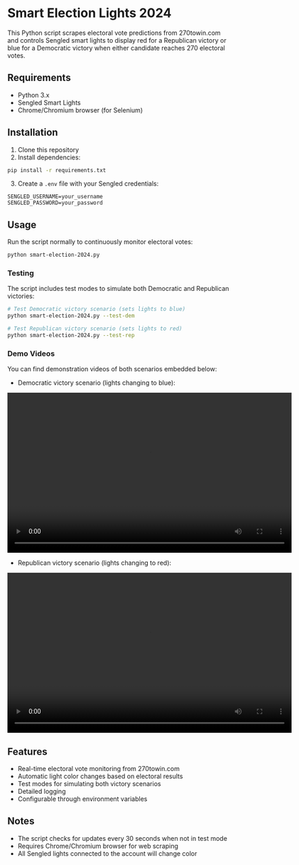 # Smart Election Lights 2024

This Python script scrapes electoral vote predictions from 270towin.com and controls Sengled smart lights to display red for a Republican victory or blue for a Democratic victory when either candidate reaches 270 electoral votes.

## Requirements

- Python 3.x
- Sengled Smart Lights
- Chrome/Chromium browser (for Selenium)

## Installation

1. Clone this repository
2. Install dependencies:
```bash
pip install -r requirements.txt
```

3. Create a `.env` file with your Sengled credentials:
```
SENGLED_USERNAME=your_username
SENGLED_PASSWORD=your_password
```

## Usage

Run the script normally to continuously monitor electoral votes:
```bash
python smart-election-2024.py
```

### Testing

The script includes test modes to simulate both Democratic and Republican victories:

```bash
# Test Democratic victory scenario (sets lights to blue)
python smart-election-2024.py --test-dem

# Test Republican victory scenario (sets lights to red)
python smart-election-2024.py --test-rep
```

### Demo Videos

You can find demonstration videos of both scenarios embedded below:

- Democratic victory scenario (lights changing to blue):

<video width="640" height="360" controls>
  <source src="assets/test-dem.mp4" type="video/mp4">
  Your browser does not support the video tag.
</video>

- Republican victory scenario (lights changing to red):

<video width="640" height="360" controls>
  <source src="assets/test-rep.mp4" type="video/mp4">
  Your browser does not support the video tag.
</video>

## Features

- Real-time electoral vote monitoring from 270towin.com
- Automatic light color changes based on electoral results
- Test modes for simulating both victory scenarios
- Detailed logging
- Configurable through environment variables

## Notes

- The script checks for updates every 30 seconds when not in test mode
- Requires Chrome/Chromium browser for web scraping
- All Sengled lights connected to the account will change color
